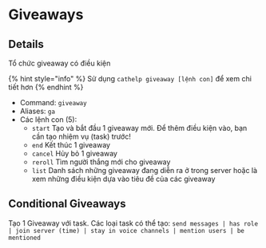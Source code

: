 # Giveaways

## Details

Tổ chức giveaway có điều kiện

{% hint style="info" %}
Sử dụng `cathelp giveaway [lệnh con]` để xem chi tiết hơn
{% endhint %}

- Command: `giveaway`
- Aliases: `ga`
- Các lệnh con (5):
  - `start` Tạo và bắt đầu 1 giveaway mới. Để thêm điều kiện vào, bạn cần tạo nhiệm vụ (task) trước!
  - `end` Kết thúc 1 giveaway
  - `cancel` Hủy bỏ 1 giveaway
  - `reroll` Tìm người thắng mới cho giveaway
  - `list` Danh sách những giveaway đang diễn ra ở trong server hoặc là xem những điều kiện dựa vào tiêu đề của các giveaway

## Conditional Giveaways

Tạo 1 Giveaway với task. Các loại task có thể tạo: `send messages | has role | join server (time) | stay in voice channels | mention users | be mentioned`

